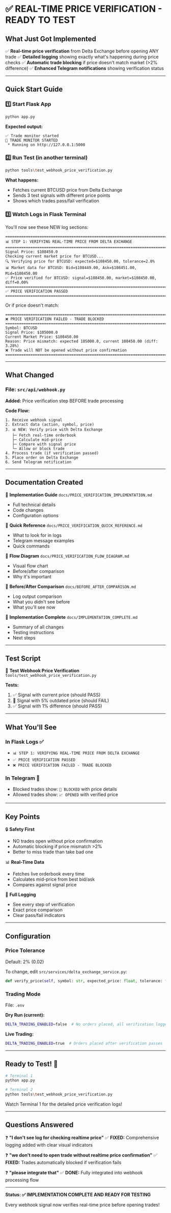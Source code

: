 # ✅ REAL-TIME PRICE VERIFICATION - READY TO TEST

## What Just Got Implemented

✅ **Real-time price verification** from Delta Exchange before opening ANY trade
✅ **Detailed logging** showing exactly what's happening during price checks
✅ **Automatic trade blocking** if price doesn't match market (>2% difference)
✅ **Enhanced Telegram notifications** showing verification status

---

## Quick Start Guide

### 1️⃣ Start Flask App

```bash
python app.py
```

**Expected output:**
```
✅ Trade monitor started
🚀 TRADE MONITOR STARTED
 * Running on http://127.0.0.1:5000
```

### 2️⃣ Run Test (in another terminal)

```bash
python tools\test_webhook_price_verification.py
```

**What happens:**
- Fetches current BTCUSD price from Delta Exchange
- Sends 3 test signals with different price points
- Shows which trades pass/fail verification

### 3️⃣ Watch Logs in Flask Terminal

You'll now see these NEW log sections:

```
================================================================================
📊 STEP 1: VERIFYING REAL-TIME PRICE FROM DELTA EXCHANGE
================================================================================
Signal Price: $108450.0
Checking current market price for BTCUSD...
🔍 Verifying price for BTCUSD: expected=$108450.00, tolerance=2.0%
📊 Market data for BTCUSD: Bid=$108449.00, Ask=$108451.00, Mid=$108450.00
✅ Price verified for BTCUSD: signal=$108450.00, market=$108450.00, diff=0.00%
================================================================================
✅ PRICE VERIFICATION PASSED
================================================================================
```

Or if price doesn't match:

```
================================================================================
❌ PRICE VERIFICATION FAILED - TRADE BLOCKED
================================================================================
Symbol: BTCUSD
Signal Price: $105000.0
Current Market Price: $108450.00
Reason: Price mismatch: expected 105000.0, current 108450.00 (diff: 3.28%)
❌ Trade will NOT be opened without price confirmation
================================================================================
```

---

## What Changed

### File: `src/api/webhook.py`

**Added:** Price verification step BEFORE trade processing

**Code Flow:**
```
1. Receive webhook signal
2. Extract data (action, symbol, price)
3. 📊 NEW: Verify price with Delta Exchange
   ├─ Fetch real-time orderbook
   ├─ Calculate mid-price
   ├─ Compare with signal price
   └─ Allow or block trade
4. Process trade (if verification passed)
5. Place order on Delta Exchange
6. Send Telegram notification
```

---

## Documentation Created

📄 **Implementation Guide**
`docs/PRICE_VERIFICATION_IMPLEMENTATION.md`
- Full technical details
- Code changes
- Configuration options

📄 **Quick Reference**
`docs/PRICE_VERIFICATION_QUICK_REFERENCE.md`
- What to look for in logs
- Telegram message examples
- Quick commands

📄 **Flow Diagram**
`docs/PRICE_VERIFICATION_FLOW_DIAGRAM.md`
- Visual flow chart
- Before/after comparison
- Why it's important

📄 **Before/After Comparison**
`docs/BEFORE_AFTER_COMPARISON.md`
- Log output comparison
- What you didn't see before
- What you'll see now

📄 **Implementation Complete**
`docs/IMPLEMENTATION_COMPLETE.md`
- Summary of all changes
- Testing instructions
- Next steps

---

## Test Script

📝 **Test Webhook Price Verification**
`tools/test_webhook_price_verification.py`

**Tests:**
1. ✅ Signal with current price (should PASS)
2. 🚫 Signal with 5% outdated price (should FAIL)
3. ✅ Signal with 1% difference (should PASS)

---

## What You'll See

### In Flask Logs ✅
- `📊 STEP 1: VERIFYING REAL-TIME PRICE FROM DELTA EXCHANGE`
- `✅ PRICE VERIFICATION PASSED`
- `❌ PRICE VERIFICATION FAILED - TRADE BLOCKED`

### In Telegram 📱
- Blocked trades show: `🚫 BLOCKED` with price details
- Allowed trades show: `📈 OPENED` with verified price

---

## Key Points

🔒 **Safety First**
- NO trades open without price confirmation
- Automatic blocking if price mismatch >2%
- Better to miss trade than take bad one

📊 **Real-Time Data**
- Fetches live orderbook every time
- Calculates mid-price from best bid/ask
- Compares against signal price

📝 **Full Logging**
- See every step of verification
- Exact price comparison
- Clear pass/fail indicators

---

## Configuration

### Price Tolerance
Default: 2% (0.02)

To change, edit `src/services/delta_exchange_service.py`:
```python
def verify_price(self, symbol: str, expected_price: float, tolerance: float = 0.02):
```

### Trading Mode
File: `.env`

**Dry Run (current):**
```bash
DELTA_TRADING_ENABLED=false  # No orders placed, all verification logged
```

**Live Trading:**
```bash
DELTA_TRADING_ENABLED=true  # Orders placed after verification passes
```

---

## Ready to Test! 🚀

```bash
# Terminal 1
python app.py

# Terminal 2
python tools\test_webhook_price_verification.py
```

Watch Terminal 1 for the detailed price verification logs!

---

## Questions Answered

❓ **"I don't see log for checking realtime price"**
✅ **FIXED:** Comprehensive logging added with clear visual indicators

❓ **"we don't need to open trade without realtime price confirmation"**
✅ **FIXED:** Trades automatically blocked if verification fails

❓ **"please integrate that"**
✅ **DONE:** Fully integrated into webhook processing flow

---

**Status: ✅ IMPLEMENTATION COMPLETE AND READY FOR TESTING**

Every webhook signal now verifies real-time price before opening trades!
